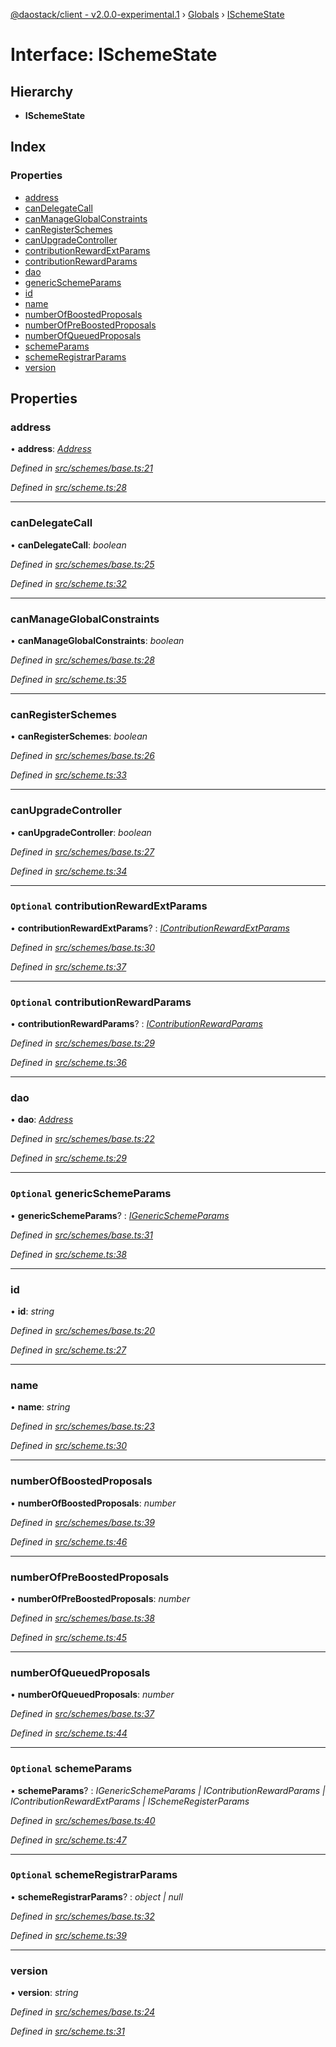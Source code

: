 [@daostack/client - v2.0.0-experimental.1](../README.md) › [Globals](../globals.md) › [ISchemeState](ischemestate.md)

# Interface: ISchemeState

## Hierarchy

* **ISchemeState**

## Index

### Properties

* [address](ischemestate.md#address)
* [canDelegateCall](ischemestate.md#candelegatecall)
* [canManageGlobalConstraints](ischemestate.md#canmanageglobalconstraints)
* [canRegisterSchemes](ischemestate.md#canregisterschemes)
* [canUpgradeController](ischemestate.md#canupgradecontroller)
* [contributionRewardExtParams](ischemestate.md#optional-contributionrewardextparams)
* [contributionRewardParams](ischemestate.md#optional-contributionrewardparams)
* [dao](ischemestate.md#dao)
* [genericSchemeParams](ischemestate.md#optional-genericschemeparams)
* [id](ischemestate.md#id)
* [name](ischemestate.md#name)
* [numberOfBoostedProposals](ischemestate.md#numberofboostedproposals)
* [numberOfPreBoostedProposals](ischemestate.md#numberofpreboostedproposals)
* [numberOfQueuedProposals](ischemestate.md#numberofqueuedproposals)
* [schemeParams](ischemestate.md#optional-schemeparams)
* [schemeRegistrarParams](ischemestate.md#optional-schemeregistrarparams)
* [version](ischemestate.md#version)

## Properties

###  address

• **address**: *[Address](../globals.md#address)*

*Defined in [src/schemes/base.ts:21](https://github.com/daostack/client/blob/6c661ff/src/schemes/base.ts#L21)*

*Defined in [src/scheme.ts:28](https://github.com/daostack/client/blob/6c661ff/src/scheme.ts#L28)*

___

###  canDelegateCall

• **canDelegateCall**: *boolean*

*Defined in [src/schemes/base.ts:25](https://github.com/daostack/client/blob/6c661ff/src/schemes/base.ts#L25)*

*Defined in [src/scheme.ts:32](https://github.com/daostack/client/blob/6c661ff/src/scheme.ts#L32)*

___

###  canManageGlobalConstraints

• **canManageGlobalConstraints**: *boolean*

*Defined in [src/schemes/base.ts:28](https://github.com/daostack/client/blob/6c661ff/src/schemes/base.ts#L28)*

*Defined in [src/scheme.ts:35](https://github.com/daostack/client/blob/6c661ff/src/scheme.ts#L35)*

___

###  canRegisterSchemes

• **canRegisterSchemes**: *boolean*

*Defined in [src/schemes/base.ts:26](https://github.com/daostack/client/blob/6c661ff/src/schemes/base.ts#L26)*

*Defined in [src/scheme.ts:33](https://github.com/daostack/client/blob/6c661ff/src/scheme.ts#L33)*

___

###  canUpgradeController

• **canUpgradeController**: *boolean*

*Defined in [src/schemes/base.ts:27](https://github.com/daostack/client/blob/6c661ff/src/schemes/base.ts#L27)*

*Defined in [src/scheme.ts:34](https://github.com/daostack/client/blob/6c661ff/src/scheme.ts#L34)*

___

### `Optional` contributionRewardExtParams

• **contributionRewardExtParams**? : *[IContributionRewardExtParams](icontributionrewardextparams.md)*

*Defined in [src/schemes/base.ts:30](https://github.com/daostack/client/blob/6c661ff/src/schemes/base.ts#L30)*

*Defined in [src/scheme.ts:37](https://github.com/daostack/client/blob/6c661ff/src/scheme.ts#L37)*

___

### `Optional` contributionRewardParams

• **contributionRewardParams**? : *[IContributionRewardParams](icontributionrewardparams.md)*

*Defined in [src/schemes/base.ts:29](https://github.com/daostack/client/blob/6c661ff/src/schemes/base.ts#L29)*

*Defined in [src/scheme.ts:36](https://github.com/daostack/client/blob/6c661ff/src/scheme.ts#L36)*

___

###  dao

• **dao**: *[Address](../globals.md#address)*

*Defined in [src/schemes/base.ts:22](https://github.com/daostack/client/blob/6c661ff/src/schemes/base.ts#L22)*

*Defined in [src/scheme.ts:29](https://github.com/daostack/client/blob/6c661ff/src/scheme.ts#L29)*

___

### `Optional` genericSchemeParams

• **genericSchemeParams**? : *[IGenericSchemeParams](igenericschemeparams.md)*

*Defined in [src/schemes/base.ts:31](https://github.com/daostack/client/blob/6c661ff/src/schemes/base.ts#L31)*

*Defined in [src/scheme.ts:38](https://github.com/daostack/client/blob/6c661ff/src/scheme.ts#L38)*

___

###  id

• **id**: *string*

*Defined in [src/schemes/base.ts:20](https://github.com/daostack/client/blob/6c661ff/src/schemes/base.ts#L20)*

*Defined in [src/scheme.ts:27](https://github.com/daostack/client/blob/6c661ff/src/scheme.ts#L27)*

___

###  name

• **name**: *string*

*Defined in [src/schemes/base.ts:23](https://github.com/daostack/client/blob/6c661ff/src/schemes/base.ts#L23)*

*Defined in [src/scheme.ts:30](https://github.com/daostack/client/blob/6c661ff/src/scheme.ts#L30)*

___

###  numberOfBoostedProposals

• **numberOfBoostedProposals**: *number*

*Defined in [src/schemes/base.ts:39](https://github.com/daostack/client/blob/6c661ff/src/schemes/base.ts#L39)*

*Defined in [src/scheme.ts:46](https://github.com/daostack/client/blob/6c661ff/src/scheme.ts#L46)*

___

###  numberOfPreBoostedProposals

• **numberOfPreBoostedProposals**: *number*

*Defined in [src/schemes/base.ts:38](https://github.com/daostack/client/blob/6c661ff/src/schemes/base.ts#L38)*

*Defined in [src/scheme.ts:45](https://github.com/daostack/client/blob/6c661ff/src/scheme.ts#L45)*

___

###  numberOfQueuedProposals

• **numberOfQueuedProposals**: *number*

*Defined in [src/schemes/base.ts:37](https://github.com/daostack/client/blob/6c661ff/src/schemes/base.ts#L37)*

*Defined in [src/scheme.ts:44](https://github.com/daostack/client/blob/6c661ff/src/scheme.ts#L44)*

___

### `Optional` schemeParams

• **schemeParams**? : *IGenericSchemeParams | IContributionRewardParams | IContributionRewardExtParams | ISchemeRegisterParams*

*Defined in [src/schemes/base.ts:40](https://github.com/daostack/client/blob/6c661ff/src/schemes/base.ts#L40)*

*Defined in [src/scheme.ts:47](https://github.com/daostack/client/blob/6c661ff/src/scheme.ts#L47)*

___

### `Optional` schemeRegistrarParams

• **schemeRegistrarParams**? : *object | null*

*Defined in [src/schemes/base.ts:32](https://github.com/daostack/client/blob/6c661ff/src/schemes/base.ts#L32)*

*Defined in [src/scheme.ts:39](https://github.com/daostack/client/blob/6c661ff/src/scheme.ts#L39)*

___

###  version

• **version**: *string*

*Defined in [src/schemes/base.ts:24](https://github.com/daostack/client/blob/6c661ff/src/schemes/base.ts#L24)*

*Defined in [src/scheme.ts:31](https://github.com/daostack/client/blob/6c661ff/src/scheme.ts#L31)*
